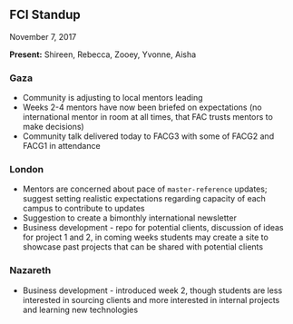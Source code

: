 ## FCI Standup
November 7, 2017

**Present:** Shireen, Rebecca, Zooey, Yvonne, Aisha

### Gaza
- Community is adjusting to local mentors leading 
- Weeks 2-4 mentors have now been briefed on expectations (no international mentor in room at all times, that FAC trusts mentors to make decisions)
- Community talk delivered today to FACG3 with some of FACG2 and FACG1 in attendance

### London
- Mentors are concerned about pace of `master-reference` updates; suggest setting realistic expectations regarding capacity of each campus to contribute to updates
- Suggestion to create a bimonthly international newsletter
- Business development - repo for potential clients, discussion of ideas for project 1 and 2, in coming weeks students may create a site to showcase past projects that can be shared with potential clients

### Nazareth
- Business development - introduced week 2, though students are less interested in sourcing clients and more interested in internal projects and learning new technologies
